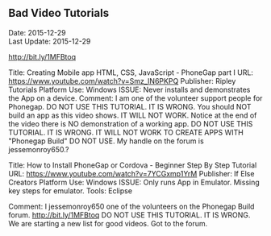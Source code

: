 ## Bad Video Tutorials ##
Date: 2015-12-29<br>
Last Update: 2015-12-29

http://bit.ly/1MFBtoq

Title: Creating Mobile app HTML, CSS, JavaScript - PhoneGap part I
URL: https://www.youtube.com/watch?v=Smz_IN6PKPQ
Publisher: Ripley Tutorials
Platform Use: Windows
ISSUE: Never installs and demonstrates the App on a device.
Comment: I am one of the volunteer support people for Phonegap. DO NOT USE THIS TUTORIAL. IT IS WRONG. You should NOT build an app as this video shows. IT WILL NOT WORK. Notice at the end of the video there is NO demonstration of a working app. DO NOT USE THIS TUTORIAL. IT IS WRONG. IT WILL NOT WORK TO CREATE APPS WITH "Phonegap Build" DO NOT USE. My handle on the forum is jessemonroy650.?


Title: How to Install PhoneGap or Cordova - Beginner Step By Step Tutorial
URL: https://www.youtube.com/watch?v=7YCGxmp1YrM
Publisher: If Else Creators
Platform Use: Windows
ISSUE: Only runs App in Emulator. Missing key steps for emulator.
Tools: Eclipse

Comment: I jessemonroy650 one of the volunteers on the Phonegap Build forum. http://bit.ly/1MFBtoq DO NOT USE THIS TUTORIAL. IT IS WRONG. We are starting a new list for good videos. Got to the forum.